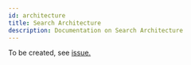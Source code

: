 ```yaml
---
id: architecture
title: Search Architecture
description: Documentation on Search Architecture
---
```


To be created, see [issue.](https://github.com/backstage/backstage/pull/4030)

